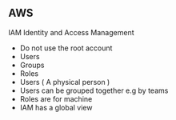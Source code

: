 ## AWS

IAM
Identity and Access Management
- Do not use the root account
- Users
- Groups
- Roles
- Users ( A physical person )
- Users can be grouped together e.g by teams
- Roles are for machine
- IAM has a global view
<!--stackedit_data:
eyJoaXN0b3J5IjpbOTEyMjk3MTc1LC0xNzYwMjUzOTI0LDEwMz
M4NzcwOTldfQ==
-->